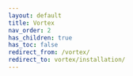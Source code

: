 ```yaml
---
layout: default
title: Vortex
nav_order: 2
has_children: true
has_toc: false
redirect_from: /vortex/
redirect_to: vortex/installation/
---
```

